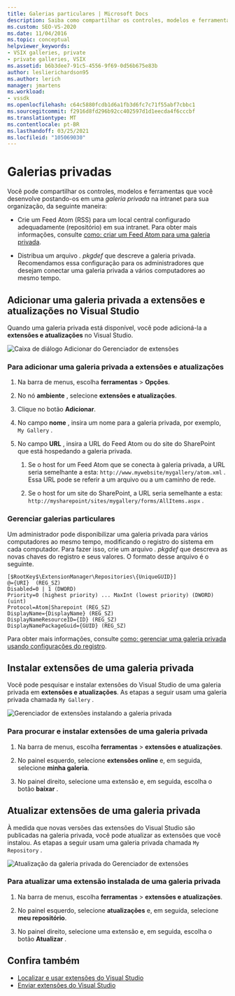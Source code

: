 ```yaml
---
title: Galerias particulares | Microsoft Docs
description: Saiba como compartilhar os controles, modelos e ferramentas que você desenvolve no SDK do Visual Studio postando-os em uma galeria privada.
ms.custom: SEO-VS-2020
ms.date: 11/04/2016
ms.topic: conceptual
helpviewer_keywords:
- VSIX galleries, private
- private galleries, VSIX
ms.assetid: b6b3dee7-91c5-4556-9f69-0d56b675e83b
author: leslierichardson95
ms.author: lerich
manager: jmartens
ms.workload:
- vssdk
ms.openlocfilehash: c64c5880fcdb1d6a1fb3d6fc7c71f55abf7cbbc1
ms.sourcegitcommit: f2916d8fd296b92cc402597d1d1eecda4f6cccbf
ms.translationtype: MT
ms.contentlocale: pt-BR
ms.lasthandoff: 03/25/2021
ms.locfileid: "105069030"
---
```

# <a name="private-galleries"></a>Galerias privadas
Você pode compartilhar os controles, modelos e ferramentas que você desenvolve postando-os em uma *galeria privada* na intranet para sua organização, da seguinte maneira:

- Crie um Feed Atom (RSS) para um local central configurado adequadamente (repositório) em sua intranet. Para obter mais informações, consulte [como: criar um Feed Atom para uma galeria privada](../extensibility/how-to-create-an-atom-feed-for-a-private-gallery.md).

- Distribua um arquivo *. pkgdef* que descreve a galeria privada. Recomendamos essa configuração para os administradores que desejam conectar uma galeria privada a vários computadores ao mesmo tempo.

## <a name="add-a-private-gallery-to-extensions-and-updates-in-visual-studio"></a>Adicionar uma galeria privada a extensões e atualizações no Visual Studio
 Quando uma galeria privada está disponível, você pode adicioná-la a **extensões e atualizações** no Visual Studio.

 ![Caixa de diálogo Adicionar do Gerenciador de extensões](../extensibility/media/em_adddialog.png "EM_AddDialog")

### <a name="to-add-a-private-gallery-to-extensions-and-updates"></a>Para adicionar uma galeria privada a extensões e atualizações

1. Na barra de menus, escolha **ferramentas**  >  **Opções**.

2. No nó **ambiente** , selecione **extensões e atualizações**.

3. Clique no botão **Adicionar**.

4. No campo **nome** , insira um nome para a galeria privada, por exemplo, `My Gallery` .

5. No campo **URL** , insira a URL do Feed Atom ou do site do SharePoint que está hospedando a galeria privada.

    1. Se o host for um Feed Atom que se conecta à galeria privada, a URL seria semelhante a esta: `http://www.mywebsite/mygallery/atom.xml` .  Essa URL pode se referir a um arquivo ou a um caminho de rede.

    2. Se o host for um site do SharePoint, a URL seria semelhante a esta: `http://mysharepoint/sites/mygallery/forms/AllItems.aspx` .

### <a name="manage-private-galleries"></a>Gerenciar galerias particulares
 Um administrador pode disponibilizar uma galeria privada para vários computadores ao mesmo tempo, modificando o registro do sistema em cada computador. Para fazer isso, crie um arquivo *. pkgdef* que descreva as novas chaves do registro e seus valores.  O formato desse arquivo é o seguinte.

```
[$RootKey$\ExtensionManager\Repositories\{UniqueGUID}]
@={URI}  (REG_SZ)
Disabled=0 | 1 (DWORD)
Priority=0 (highest priority) ... MaxInt (lowest priority) (DWORD) (uint)
Protocol=Atom|Sharepoint (REG_SZ)
DisplayName={DisplayName} (REG_SZ)
DisplayNameResourceID={ID} (REG_SZ)
DisplayNamePackageGuid={GUID} (REG_SZ)

```

 Para obter mais informações, consulte [como: gerenciar uma galeria privada usando configurações do registro](../extensibility/how-to-manage-a-private-gallery-by-using-registry-settings.md).

## <a name="install-extensions-from-a-private-gallery"></a>Instalar extensões de uma galeria privada
 Você pode pesquisar e instalar extensões do Visual Studio de uma galeria privada em **extensões e atualizações**. As etapas a seguir usam uma galeria privada chamada `My Gallery` .

 ![Gerenciador de extensões instalando a galeria privada](../extensibility/media/em_.png "EM_")

### <a name="to-search-for-and-install-extensions-from-a-private-gallery"></a>Para procurar e instalar extensões de uma galeria privada

1. Na barra de menus, escolha **ferramentas**  >  **extensões e atualizações**.

2. No painel esquerdo, selecione **extensões online** e, em seguida, selecione **minha galeria**.

3. No painel direito, selecione uma extensão e, em seguida, escolha o botão **baixar** .

## <a name="update-extensions-from-a-private-gallery"></a>Atualizar extensões de uma galeria privada
 À medida que novas versões das extensões do Visual Studio são publicadas na galeria privada, você pode atualizar as extensões que você instalou. As etapas a seguir usam uma galeria privada chamada `My Repository` .

 ![Atualização da galeria privada do Gerenciador de extensões](../extensibility/media/em_update.png "EM_Update")

### <a name="to-update-an-installed-extension-from-a-private-gallery"></a>Para atualizar uma extensão instalada de uma galeria privada

1. Na barra de menus, escolha **ferramentas**  >  **extensões e atualizações**.

2. No painel esquerdo, selecione **atualizações** e, em seguida, selecione **meu repositório**.

3. No painel direito, selecione uma extensão e, em seguida, escolha o botão **Atualizar** .

## <a name="see-also"></a>Confira também
- [Localizar e usar extensões do Visual Studio](../ide/finding-and-using-visual-studio-extensions.md)
- [Enviar extensões do Visual Studio](../extensibility/shipping-visual-studio-extensions.md)
